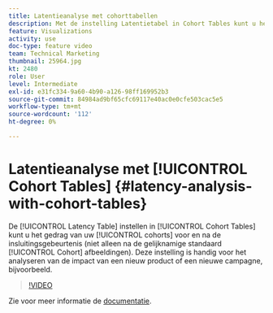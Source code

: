 ```yaml
---
title: Latentieanalyse met cohorttabellen
description: Met de instelling Latentietabel in Cohort Tables kunt u het gedrag van uw cohorts voor en na de insluitingsgebeurtenis analyseren (en niet alleen na standaardcohortafbeeldingen). Deze instelling is handig voor het analyseren van de impact van een nieuw product of een nieuwe campagne, bijvoorbeeld.
feature: Visualizations
activity: use
doc-type: feature video
team: Technical Marketing
thumbnail: 25964.jpg
kt: 2480
role: User
level: Intermediate
exl-id: e31fc334-9a60-4b90-a126-98ff169952b3
source-git-commit: 84984ad9bf65cfc69117e40ac0e0cfe503cac5e5
workflow-type: tm+mt
source-wordcount: '112'
ht-degree: 0%

---
```


# Latentieanalyse met [!UICONTROL Cohort Tables] {#latency-analysis-with-cohort-tables}

De [!UICONTROL Latency Table] instellen in [!UICONTROL Cohort Tables] kunt u het gedrag van uw [!UICONTROL cohorts] voor en na de insluitingsgebeurtenis (niet alleen na de gelijknamige standaard [!UICONTROL Cohort] afbeeldingen). Deze instelling is handig voor het analyseren van de impact van een nieuw product of een nieuwe campagne, bijvoorbeeld.

>[!VIDEO](https://video.tv.adobe.com/v/25964/?quality=12&learn=on)

Zie voor meer informatie de [documentatie](https://experienceleague.adobe.com/docs/analytics/analyze/analysis-workspace/visualizations/cohort-table/cohort-analysis.html?lang=en).
